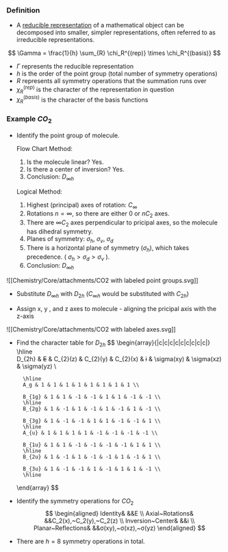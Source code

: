 
### Definition

- A <u>reducible representation</u> of a mathematical object can be decomposed into smaller, simpler representations, often referred to as irreducible representations.

$$
\Gamma = \frac{1}{h} \sum_{R} \chi_R^{(rep)} \times \chi_R^{(basis)}
$$
- $\Gamma$ represents the reducible representation
- $h$ is the order of the point group (total number of symmetry operations)
- $R$ represents all symmetry operations that the summation runs over
- $\chi_R^{(rep)}$ is the character of the representation in question
- $\chi_R^{(basis)}$ is the character of the basis functions


### Example $CO_2$

- Identify the point group of molecule.

	Flow Chart Method:
	1. Is the molecule linear? Yes.
	2. Is there a center of inversion? Yes.
	3. Conclusion: $D_{∞h}$

	Logical Method:
	1. Highest (principal) axes of rotation: $C_{∞}$
	2. Rotations $n = ∞$, so there are either $0$ or $nC_2$ axes.
	3. There are $∞C_2$ axes perpendicular to pricipal axes, so the molecule has dihedral symmetry.
	4. Planes of symmetry: $σ_h$, $σ_v$, $σ_d$
	5. There is a horizontal plane of symmetry ($σ_h$), which takes precedence. ( $σ_h > σ_d > σ_v$ ).
	6. Conclusion: $D_{∞h}$

![[Chemistry/Core/attachments/CO2 with labeled point groups.svg]]

- Substitute $D_{∞h}$ with $D_{2h}$
  ($C_{∞h}$ would be substituted with $C_{2h}$)

- Assign x, y , and z axes to molecule - aligning the pricipal axis with the z-axis

![[Chemistry/Core/attachments/CO2 with labeled axes.svg]]

- Find the character table for $D_{2h}$
$$
   \begin{array}{|c|c|c|c|c|c|c|c|c|}
        \hline        
        D_{2h} & 
        ~~E~~ & 
        C_{2}(z) & 
        C_{2}(y) & 
        C_{2}(x) & 
        ~~i~~ & 
        \sigma(xy) & 
        \sigma(xz) & 
        \sigma(yz) \\
        
        \hline
        A_g & 1 & 1 & 1 & 1 & 1 & 1 & 1 & 1 \\
   
        B_{1g} & 1 & 1 & -1 & -1 & 1 & 1 & -1 & -1 \\
        \hline
        B_{2g} & 1 & -1 & 1 & -1 & 1 & -1 & 1 & -1 \\
        
        B_{3g} & 1 & -1 & -1 & 1 & 1 & -1 & -1 & 1 \\
        \hline
        A_{u} & 1 & 1 & 1 & 1 & -1 & -1 & -1 & -1 \\
        
        B_{1u} & 1 & 1 & -1 & -1 & -1 & -1 & 1 & 1 \\
        \hline
        B_{2u} & 1 & -1 & 1 & -1 & -1 & 1 & -1 & 1 \\
        
        B_{3u} & 1 & -1 & -1 & 1 & -1 & 1 & 1 & -1 \\
        \hline
    \end{array}
$$

- Identify the symmetry operations for $CO_2$
$$
\begin{aligned}
	Identity& &&E \\ 
	Axial~Rotations& &&C_2(x),~C_2(y),~C_2(z) \\
	Inversion~Center& &&i \\
	Planar~Reflections& &&σ(xy),~σ(xz),~σ(yz)
\end{aligned}
$$
- There are $h = 8$ symmetry operations in total.

